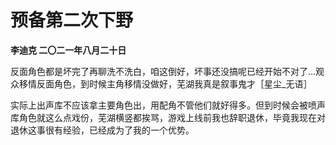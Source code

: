 # 预备第二次下野
**李迪克	二〇二一年八月二十日**

反面角色都是坏完了再聊洗不洗白，咱这倒好，坏事还没搞呢已经开始不对了…观众移情反面角色，到时候主角移情没做好，芜湖我真是叙事鬼才［星尘_无语］

实际上出声库不应该拿主要角色出，用配角不管他们就好得多。但到时候会被喷声库角色就这么点戏份，芜湖横竖都挨骂，游戏上线前我也辞职退休，毕竟我现在对退休这事很有经验，已经成为了我的一个优势。
